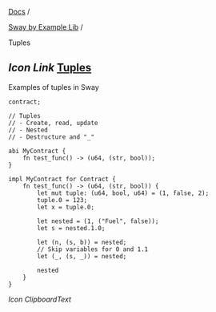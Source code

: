 [Docs](https://docs.fuel.network/) /

[Sway by Example Lib](https://docs.fuel.network/docs/sway-by-example-lib/) /

Tuples

## _Icon Link_ [Tuples](https://docs.fuel.network/docs/sway-by-example-lib/tuples/\#tuples)

Examples of tuples in Sway

```fuel_Box fuel_Box-idXKMmm-css
contract;

// Tuples
// - Create, read, update
// - Nested
// - Destructure and "_"

abi MyContract {
    fn test_func() -> (u64, (str, bool));
}

impl MyContract for Contract {
    fn test_func() -> (u64, (str, bool)) {
        let mut tuple: (u64, bool, u64) = (1, false, 2);
        tuple.0 = 123;
        let x = tuple.0;

        let nested = (1, ("Fuel", false));
        let s = nested.1.0;

        let (n, (s, b)) = nested;
        // Skip variables for 0 and 1.1
        let (_, (s, _)) = nested;

        nested
    }
}

```

_Icon ClipboardText_